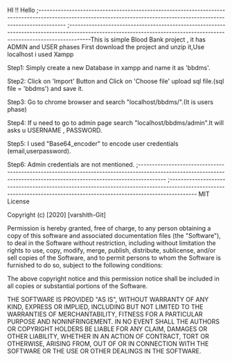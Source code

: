 HI !! Hello 
;----------------------------------------------------------------------------------------------------------------------------------------------------------------------
;--------------------------------------------------------------------------------------------------------------------------------------------------------------------This is simple Blood Bank project , it has ADMIN and USER phases
First download the project and unzip it,Use localhost i used Xampp 

 Step1: Simply create a new Database in xampp and name it as 'bbdms'.

 Step2: Click on 'Import' Button and Click on 'Choose file' upload sql file.(sql file = 'bbdms') and save it.

 Step3: Go to chrome browser and search "localhost/bbdms/".(It is users phase)

 Step4: If u need to go to admin page search "localhost/bbdms/admin".It will asks u USERNAME , PASSWORD.

 Step5: I used "Base64_encoder" to encode user credentials (email,userpassword).

 Step6: Admin credentials are not mentioned.
;----------------------------------------------------------------------------------------------------------------------------------------------------------------------
;----------------------------------------------------------------------------------------------------------------------------------------------------------------------
MIT License

Copyright (c) [2020] [varshith-Git]

Permission is hereby granted, free of charge, to any person obtaining a copy
of this software and associated documentation files (the "Software"), to deal
in the Software without restriction, including without limitation the rights
to use, copy, modify, merge, publish, distribute, sublicense, and/or sell
copies of the Software, and to permit persons to whom the Software is
furnished to do so, subject to the following conditions:

The above copyright notice and this permission notice shall be included in all
copies or substantial portions of the Software.

THE SOFTWARE IS PROVIDED "AS IS", WITHOUT WARRANTY OF ANY KIND, EXPRESS OR
IMPLIED, INCLUDING BUT NOT LIMITED TO THE WARRANTIES OF MERCHANTABILITY,
FITNESS FOR A PARTICULAR PURPOSE AND NONINFRINGEMENT. IN NO EVENT SHALL THE
AUTHORS OR COPYRIGHT HOLDERS BE LIABLE FOR ANY CLAIM, DAMAGES OR OTHER
LIABILITY, WHETHER IN AN ACTION OF CONTRACT, TORT OR OTHERWISE, ARISING FROM,
OUT OF OR IN CONNECTION WITH THE SOFTWARE OR THE USE OR OTHER DEALINGS IN THE
SOFTWARE.